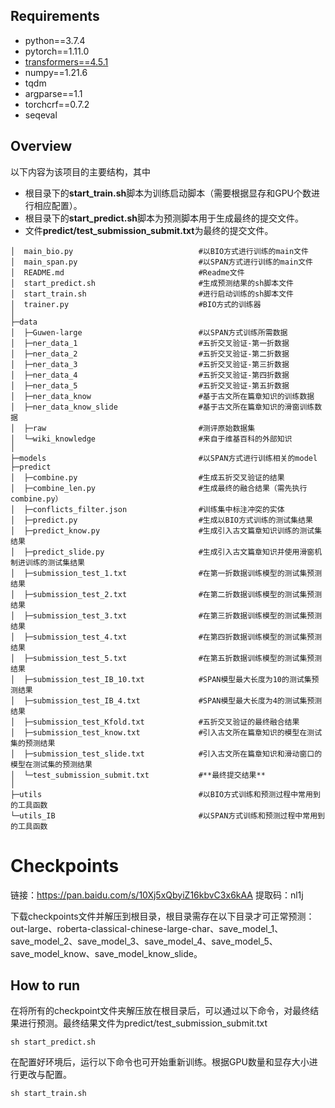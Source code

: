 
## Requirements
- python==3.7.4
- pytorch==1.11.0
- [transformers==4.5.1](https://github.com/huggingface/transformers)
- numpy==1.21.6
- tqdm
- argparse==1.1
- torchcrf==0.7.2
- seqeval


## Overview

以下内容为该项目的主要结构，其中
* 根目录下的**start_train.sh**脚本为训练启动脚本（需要根据显存和GPU个数进行相应配置）。
* 根目录下的**start_predict.sh**脚本为预测脚本用于生成最终的提交文件。
* 文件**predict/test_submission_submit.txt**为最终的提交文件。

```
│  main_bio.py                            #以BIO方式进行训练的main文件
│  main_span.py                           #以SPAN方式进行训练的main文件
│  README.md                              #Readme文件
│  start_predict.sh                       #生成预测结果的sh脚本文件
│  start_train.sh                         #进行启动训练的sh脚本文件
│  trainer.py                             #BIO方式的训练器
│
├─data
│  ├─Guwen-large                          #以SPAN方式训练所需数据
│  ├─ner_data_1                           #五折交叉验证-第一折数据
│  ├─ner_data_2                           #五折交叉验证-第二折数据
│  ├─ner_data_3                           #五折交叉验证-第三折数据
│  ├─ner_data_4                           #五折交叉验证-第四折数据
│  ├─ner_data_5                           #五折交叉验证-第五折数据
│  ├─ner_data_know                        #基于古文所在篇章知识的训练数据
│  ├─ner_data_know_slide                  #基于古文所在篇章知识的滑窗训练数据
│  ├─raw                                  #测评原始数据集
│  └─wiki_knowledge                       #来自于维基百科的外部知识
│
├─models                                  #以SPAN方式进行训练相关的model
├─predict
│  ├─combine.py                           #生成五折交叉验证的结果
│  ├─combine_len.py                       #生成最终的融合结果（需先执行combine.py）
│  ├─conflicts_filter.json                #训练集中标注冲突的实体
│  ├─predict.py                           #生成以BIO方式训练的测试集结果
│  ├─predict_know.py                      #生成引入古文篇章知识训练的测试集结果
│  ├─predict_slide.py                     #生成引入古文篇章知识并使用滑窗机制进训练的测试集结果
│  ├─submission_test_1.txt                #在第一折数据训练模型的测试集预测结果
│  ├─submission_test_2.txt                #在第二折数据训练模型的测试集预测结果
│  ├─submission_test_3.txt                #在第三折数据训练模型的测试集预测结果
│  ├─submission_test_4.txt                #在第四折数据训练模型的测试集预测结果
│  ├─submission_test_5.txt                #在第五折数据训练模型的测试集预测结果
│  ├─submission_test_IB_10.txt            #SPAN模型最大长度为10的测试集预测结果
│  ├─submission_test_IB_4.txt             #SPAN模型最大长度为4的测试集预测结果
│  ├─submission_test_Kfold.txt            #五折交叉验证的最终融合结果
│  ├─submission_test_know.txt             #引入古文所在篇章知识的模型在测试集的预测结果
│  ├─submission_test_slide.txt            #引入古文所在篇章知识和滑动窗口的模型在测试集的预测结果
│  └─test_submission_submit.txt           #**最终提交结果**
│
├─utils                                   #以BIO方式训练和预测过程中常用到的工具函数
└─utils_IB                                #以SPAN方式训练和预测过程中常用到的工具函数
```



# Checkpoints

链接：https://pan.baidu.com/s/10Xj5xQbyiZ16kbvC3x6kAA 
提取码：nl1j 

下载checkpoints文件并解压到根目录，根目录需存在以下目录才可正常预测：out-large、roberta-classical-chinese-large-char、save_model_1、save_model_2、save_model_3、save_model_4、save_model_5、save_model_know、save_model_know_slide。


## How to run

在将所有的checkpoint文件夹解压放在根目录后，可以通过以下命令，对最终结果进行预测。最终结果文件为predict/test_submission_submit.txt
```console
sh start_predict.sh
```

在配置好环境后，运行以下命令也可开始重新训练。根据GPU数量和显存大小进行更改与配置。
```console
sh start_train.sh
```



